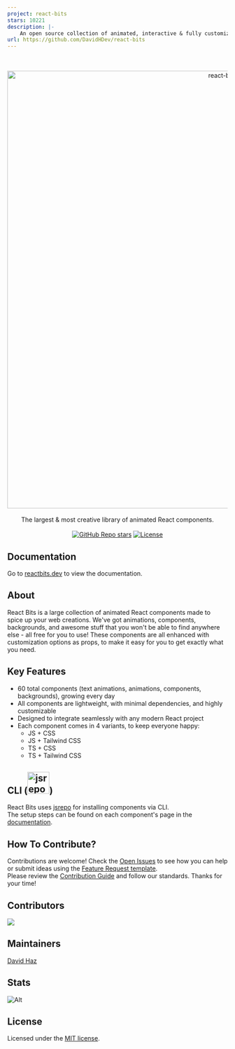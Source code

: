 ```yaml
---
project: react-bits
stars: 10221
description: |-
    An open source collection of animated, interactive & fully customizable React components for building stunning, memorable user interfaces.
url: https://github.com/DavidHDev/react-bits
---
```


<div align="center">
	<br>
	<br>
    <picture>
      <source media="(prefers-color-scheme: light)" srcset="src/assets/logos/reactbits-gh-black.svg">
      <source media="(prefers-color-scheme: dark)" srcset="src/assets/logos/reactbits-gh-white.svg">
      <img src="src/assets/logos/reactbits-gh-black.svg" alt="react-bits logo" width="1000">
    </picture>
	<br>
	<br>
</div>

<div align="center">
  The largest & most creative library of animated React components.
</div>

<br />

<div align="center">
  <a href="https://github.com/davidhdev/react-bits/stargazers"><img alt="GitHub Repo stars" src="https://img.shields.io/github/stars/davidhdev/react-bits"></a>
  <a href="https://github.com/davidhdev/react-bits/blob/main/LICENSE.md"><img alt="License" src="https://img.shields.io/badge/License-MIT-cyan.svg"></a>
  
</div>

## Documentation

Go to [reactbits.dev](https://reactbits.dev/) to view the documentation.

## About

React Bits is a large collection of animated React components made to spice up your web creations. We've got animations, components, backgrounds, and awesome stuff that you won't be able to find anywhere else - all free for you to use! These components are all enhanced with customization options as props, to make it easy for you to get exactly what you need.

## Key Features
- 60 total components (text animations, animations, components, backgrounds), growing every day
- All components are lightweight, with minimal dependencies, and highly customizable
- Designed to integrate seamlessly with any modern React project
- Each component comes in 4 variants, to keep everyone happy:
  - JS + CSS
  - JS + Tailwind CSS
  - TS + CSS
  - TS + Tailwind CSS

## CLI (<a href="https://jsrepo.dev"><img src="https://jsrepo.dev/badges/jsrepo.svg" width="50" alt="jsrepo"></a>)
React Bits uses [jsrepo](https://jsrepo.dev) for installing components via CLI. </br>
The setup steps can be found on each component's page in the [documentation](https://reactbits.dev/).

## How To Contribute?

Contributions are welcome! Check the [Open Issues](https://github.com/DavidHDev/react-bits/issues) to see how you can help or submit ideas using the [Feature Request template](https://github.com/DavidHDev/react-bits/issues/new?template=2-feature-request.yml).</br>
Please review the [Contribution Guide](https://github.com/DavidHDev/react-bits/blob/main/CONTRIBUTING.md) and follow our standards. Thanks for your time!

## Contributors

<a href="https://github.com/davidhdev/react-bits/graphs/contributors">
  <img src="https://contrib.rocks/image?repo=davidhdev/react-bits" />
</a>

## Maintainers

[David Haz](https://github.com/DavidHDev)

## Stats
![Alt](https://repobeats.axiom.co/api/embed/b1bf4dc0226458617adbdbf5586f2df953eb0922.svg "Repobeats analytics image")

## License

Licensed under the [MIT license](https://github.com/davidhdev/react-bits/blob/main/LICENSE.md).

